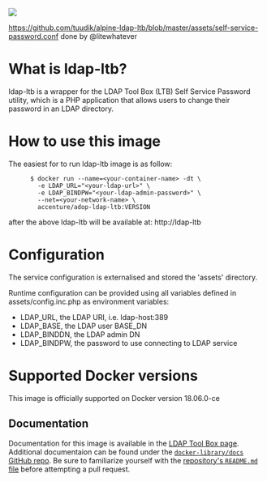 [![](https://dockerbuildbadges.quelltext.eu/status.svg?organization=tuudik&repository=alpine-ldap-ltb)](https://hub.docker.com/r/tuudik/alpine-ldap-ltb/builds/)

https://github.com/tuudik/alpine-ldap-ltb/blob/master/assets/self-service-password.conf done by @litewhatever

# What is ldap-ltb?

ldap-ltb is a wrapper for the LDAP Tool Box (LTB) Self Service Password utility, 
which is a PHP application that allows users to change their password in an LDAP directory. 

# How to use this image

The easiest for to run ldap-ltb image is as follow:
```
      $ docker run --name=<your-container-name> -dt \
        -e LDAP_URL="<your-ldap-url>" \
        -e LDAP_BINDPW="<your-ldap-admin-password>" \
        --net=<your-network-name> \
        accenture/adop-ldap-ltb:VERSION
```
after the above ldap-ltb will be available at: http://ldap-ltb
        
# Configuration

The service configuration is externalised and stored the 'assets' directory.

Runtime configuration can be provided using all variables defined in assets/config.inc.php as environment variables:

* LDAP_URL, the LDAP URI, i.e. ldap-host:389
* LDAP_BASE, the LDAP user BASE_DN
* LDAP_BINDDN, the LDAP admin DN
* LDAP_BINDPW, the password to use connecting to LDAP service

# Supported Docker versions

This image is officially supported on Docker version 18.06.0-ce
## Documentation
Documentation for this image is available in the [LDAP Tool Box page](http://ltb-project.org/wiki/documentation/self-service-password). 
Additional documentaion can be found under the [`docker-library/docs` GitHub repo](https://github.com/docker-library/docs). Be sure to familiarize yourself with the [repository's `README.md` file](https://github.com/docker-library/docs/blob/master/README.md) before attempting a pull request.

